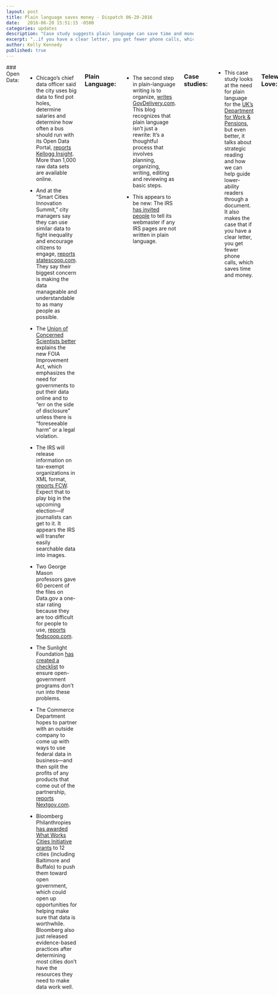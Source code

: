 ```yaml
---
layout: post
title: Plain language saves money - Dispatch 06-20-2016
date:   2016-06-20 15:51:15 -0500
categories: updates
description: "Case study suggests plain language can save time and money."
excerpt: "..if you have a clear letter, you get fewer phone calls, which saves time and money."
author: Kelly Kennedy
published: true
---
```

<div class="row">
<div class="small-12 medium-11 medium-centered columns" markdown="1">
### Open Data:

- Chicago’s chief data officer said the city uses big data to find pot holes, determine salaries and determine how often a bus should run with its Open Data Portal, [reports Kellogg Insight](http://insight.kellogg.northwestern.edu/article/ow-open-data-is-changing-chicago). More than 1,000 raw data sets are available online. 

- And at the “Smart Cities Innovation Summit,” city managers say they can use similar data to fight inequality and encourage citizens to engage, [reports statescoop.com](http://statescoop.com/city-it-leaders-use-open-data-to-fight-social-inequity-build-citizen-engagement). They say their biggest concern is making the data manageable and understandable to as many people as possible. 

- The [Union of Concerned Scientists better](http://blog.ucsusa.org/yogin-kothari/congress-transparency-foia-reform) explains the new FOIA Improvement Act, which emphasizes the need for governments to put their data online and to “err on the side of disclosure” unless there is “foreseeable harm” or a legal violation. 

- The IRS will release information on tax-exempt organizations in XML format, [reports FCW](https://fcw.com/articles/2016/06/17/irs-xml-noble.aspx). Expect that to play big in the upcoming election—if journalists can get to it. It appears the IRS will transfer easily searchable data into images.

- Two George Mason professors gave 60 percent of the files on Data.gov a one-star rating because they are too difficult for people to use, [reports fedscoop.com](http://fedscoop.com/data-gov-open-data-pdf-html-csv-json-study).

- The Sunlight Foundation [has created a checklist](http://sunlightfoundation.com/blog/2016/06/13/announcing-sunlights-new-public-policy-for-public-data-checklist/) to ensure open-government programs don’t run into these problems.

- The Commerce Department hopes to partner with an outside company to come up with ways to use federal data in business—and then split the profits of any products that come out of the partnership, [reports Nextgov.com](http://www.nextgov.com/big-data/2016/06/commerce-wants-help-you-make-money-federal-data/129190/).

- Bloomberg Philanthropies [has awarded What Works Cities Initiative grants](https://nextcity.org/daily/entry/12-cities-open-data-boost-bloomberg-money) to 12 cities (including Baltimore and Buffalo) to push them toward open government, which could open up opportunities for helping make sure that data is worthwhile. Bloomberg also just released evidence-based practices after determining most cities don’t have the resources they need to make data work well. 

### Plain Language:

- The second step in plain-language writing is to organize, [writes GovDelivery.com](https://www.govdelivery.com/blog/plain-language-series-part-2-organize/). This blog recognizes that plain language isn’t just a rewrite: It’s a thoughtful process that involves planning, organizing, writing, editing and reviewing as basic steps. 

- This appears to be new: The IRS [has invited people](https://www.irs.gov/uac/plain-language-at-the-irs-report-an-issue-tell-us-what-you-think) to tell its webmaster if any IRS pages are not written in plain language. 

### Case studies:

- This case study looks at the need for plain language for the [UK’s Department for Work & Pensions](https://www.reading.ac.uk/web/FILES/simplification/tech_paper_11.pdf), but even better, it talks about strategic reading and how we can help guide lower-ability readers through a document. It also makes the case that if you have a clear letter, you get fewer phone calls, which saves time and money. 

### Telework Love:

- Multi-tasking is inefficient because workers switch from task to task without the feeling of accomplishment that accompanies completing one things, and because it takes time to make each cognitive shift, [argues Larry Kim in Medium](https://medium.com/life-learning/multitasking-is-killing-your-brain-79104e62e930#.256rq8ps1). And a recent study shows that multi-tasking can cause workers’ IQs to drop. It’s worse for men. 

- In the same vein, [Medium’s James Clear goes to the original productivity expert](https://medium.com/life-learning/the-ivy-lee-method-the-daily-routine-experts-recommend-for-peak-productivity-9bb8119d9bee#.at6wuhoy1)—we’re talking 1918—to give you exactly the same advice every productivity book does now: Make a list. Follow it. Keep it short. 

### Geek Jobs:

- [Director](https://www.usajobs.gov/GetJob/ViewDetails/440517700/), office of government information services, National Archives
</div>
</div>